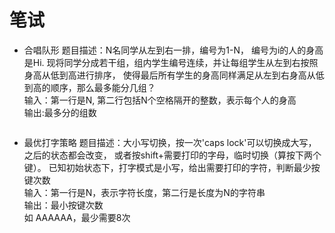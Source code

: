 # 笔试
*  合唱队形
题目描述：N名同学从左到右一排，编号为1-N， 编号为i的人的身高是Hi. 现将同学分成若干组，组内学生编号连续，并让每组学生从左到右按照身高从低到高进行排序，
使得最后所有学生的身高同样满足从左到右身高从低到高的顺序，那么最多能分几组？<br>
输入：第一行是N, 第二行包括N个空格隔开的整数，表示每个人的身高  <br>
输出:最多分的组数 <br>
```python

```

* 最优打字策略
题目描述：大小写切换，按一次'caps lock'可以切换成大写，之后的状态都会改变， 或者按shift+需要打印的字母，临时切换（算按下两个键）。
已知初始状态下，打字模式是小写，给出需要打印的字符，判断最少按键次数 <br>
输入：第一行是N，表示字符长度，第二行是长度为N的字符串 <br>
输出：最小按键次数 <br>
如 AAAAAA，最少需要8次
```python

```



